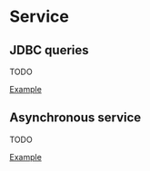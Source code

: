 # Service

## JDBC queries

TODO

[Example](https://github.com/KyleU/boilerplay/blob/master/app/models/queries/customer/CustomerRowQueries.scala)


## Asynchronous service

TODO

[Example](https://github.com/KyleU/boilerplay/blob/master/app/services/customer/CustomerRowService.scala)
